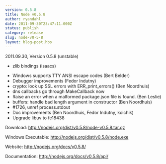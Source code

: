 ```yaml
---
version: 0.5.8
title: Node v0.5.8
author: ryandahl
date: 2011-09-30T23:47:11.000Z
status: publish
category: release
slug: node-v0-5-8
layout: blog-post.hbs
---
```


2011.09.30, Version 0.5.8 (unstable)<ul><li>zlib bindings (isaacs)
<li>Windows supports TTY ANSI escape codes (Bert Belder)
<li>Debugger improvements (Fedor Indutny)
<li>crypto: look up SSL errors with ERR_print_errors() (Ben Noordhuis)
<li>dns callbacks go through MakeCallback now
<li>Raise an error when a malformed package.json file is found. (Ben Leslie)
<li>buffers: handle bad length argument in constructor (Ben Noordhuis)
<li>#1726, unref process.stdout
<li>Doc improvements (Ben Noordhuis, Fedor Indutny, koichik)
<li>Upgrade libuv to fe18438</ul>

Download: <a href="http://nodejs.org/dist/v0.5.8/node-v0.5.8.tar.gz">http://nodejs.org/dist/v0.5.8/node-v0.5.8.tar.gz</a>

Windows Executable: <a href="http://nodejs.org/dist/v0.5.8/node.exe">http://nodejs.org/dist/v0.5.8/node.exe</a>

Website: <a href="http://nodejs.org/docs/v0.5.8/">http://nodejs.org/docs/v0.5.8/</a>

Documentation: <a href="http://nodejs.org/docs/v0.5.8/api/">http://nodejs.org/docs/v0.5.8/api/</a>
